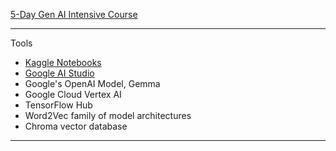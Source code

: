 [5-Day Gen AI Intensive Course](https://rsvp.withgoogle.com/events/google-generative-ai-intensive)

- - - -

Tools
* [Kaggle Notebooks](https://www.kaggle.com/docs/notebooks)
* [Google AI Studio](https://aistudio.google.com/prompts/new_chat)
* Google's OpenAI Model, Gemma
* Google Cloud Vertex AI
* TensorFlow Hub
* Word2Vec family of model architectures
* Chroma vector database

- - - -


